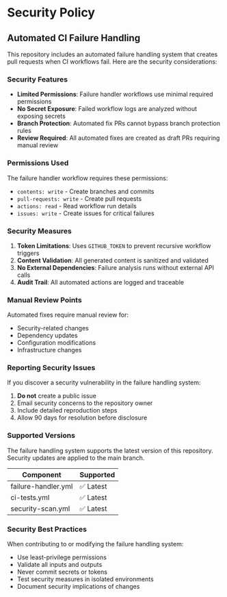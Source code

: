 # Security Policy

## Automated CI Failure Handling

This repository includes an automated failure handling system that creates pull requests when CI workflows fail. Here are the security considerations:

### Security Features

- **Limited Permissions**: Failure handler workflows use minimal required permissions
- **No Secret Exposure**: Failed workflow logs are analyzed without exposing secrets
- **Branch Protection**: Automated fix PRs cannot bypass branch protection rules
- **Review Required**: All automated fixes are created as draft PRs requiring manual review

### Permissions Used

The failure handler workflow requires these permissions:
- `contents: write` - Create branches and commits
- `pull-requests: write` - Create pull requests  
- `actions: read` - Read workflow run details
- `issues: write` - Create issues for critical failures

### Security Measures

1. **Token Limitations**: Uses `GITHUB_TOKEN` to prevent recursive workflow triggers
2. **Content Validation**: All generated content is sanitized and validated
3. **No External Dependencies**: Failure analysis runs without external API calls
4. **Audit Trail**: All automated actions are logged and traceable

### Manual Review Points

Automated fixes require manual review for:
- Security-related changes
- Dependency updates
- Configuration modifications
- Infrastructure changes

### Reporting Security Issues

If you discover a security vulnerability in the failure handling system:

1. **Do not** create a public issue
2. Email security concerns to the repository owner
3. Include detailed reproduction steps
4. Allow 90 days for resolution before disclosure

### Supported Versions

The failure handling system supports the latest version of this repository. Security updates are applied to the main branch.

| Component | Supported |
|-----------|-----------|
| failure-handler.yml | ✅ Latest |
| ci-tests.yml | ✅ Latest |
| security-scan.yml | ✅ Latest |

### Security Best Practices

When contributing to or modifying the failure handling system:

- Use least-privilege permissions
- Validate all inputs and outputs
- Never commit secrets or tokens
- Test security measures in isolated environments
- Document security implications of changes